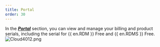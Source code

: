 ```yaml
---
title: Portal
order: 30
---
```

In the [***Portal***](https://portal.devolutions.com/portal) section, you can view and manage your billing and product serials, including the serial for {{ en.RDM }} Free and &#32; {{ en.RDMS }} Free.  
![Cloud4012.png](/img/en/cloud/Cloud4012.png) 